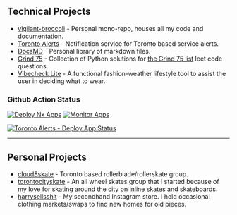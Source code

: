 ## Technical Projects

- [vigilant-broccoli](https://github.com/iamharryliu/vigilant-broccoli) - Personal mono-repo, houses all my code and documentation.
- [Toronto Alerts](https://torontoalerts.com/) - Notification service for Toronto based service alerts.
- [DocsMD](https://harryliu.design/docs-md) - Personal library of markdown files.
- [Grind 75](https://harryliu.design/grind-75) - Collection of Python solutions for [the Grind 75 list](https://www.techinterviewhandbook.org/grind75) leet code questions.
- [Vibecheck Lite](https://harryliu.design/projects/vibecheck-lite/app) - A functional fashion-weather lifestyle tool to assist the user in deciding what to wear.

### Github Action Status

[![Deploy Nx Apps](https://github.com/iamharryliu/vigilant-broccoli/actions/workflows/deploy-nx-apps-actions.yml/badge.svg)](https://github.com/iamharryliu/vigilant-broccoli/actions/workflows/deploy-nx-apps-actions.yml) [![Monitor Apps](https://github.com/iamharryliu/vigilant-broccoli/actions/workflows/monitor-apps-actions.yml/badge.svg)](https://github.com/iamharryliu/vigilant-broccoli/actions/workflows/monitor-apps-actions.yml)

[![Toronto Alerts - Deploy App Status](https://github.com/iamharryliu/vigilant-broccoli/actions/workflows/deploy-toronto-alerts-app-actions.yml/badge.svg)](https://github.com/iamharryliu/vigilant-broccoli/actions/workflows/deploy-toronto-alerts-app-actions.yml)

<hr/>

## Personal Projects

- [cloud8skate](https://cloud8skate.com/) - Toronto based rollerblade/rollerskate group.
- [torontocityskate](https://www.instagram.com/torontocityskate/) - An all wheel skates group that I started because of my love for skating around the city on inline skates and skateboards.
- [harrysellsshit](https://www.instagram.com/harrysellsshit/) - My secondhand Instagram store. I hold occasional clothing markets/swaps to find new homes for old pieces.
